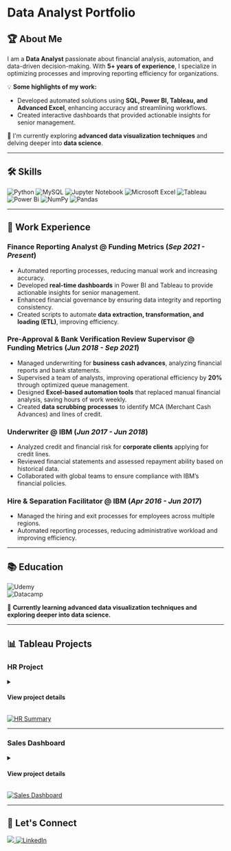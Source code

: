 # Data Analyst Portfolio

## 🏆 About Me
I am a **Data Analyst** passionate about financial analysis, automation, and data-driven decision-making. With **5+ years of experience**, I specialize in optimizing processes and improving reporting efficiency for organizations.  

💡 **Some highlights of my work:**
- Developed automated solutions using **SQL, Power BI, Tableau, and Advanced Excel**, enhancing accuracy and streamlining workflows.  
- Created interactive dashboards that provided actionable insights for senior management.  

🌱 I'm currently exploring **advanced data visualization techniques** and delving deeper into **data science**.

---

## 🛠 Skills  
![Python](https://img.shields.io/badge/Python-%20?style=for-the-badge&logo=python&logoColor=white&labelColor=black&color=black)
![MySQL](https://img.shields.io/badge/MySQL-%20?style=for-the-badge&logo=mysql&logoColor=white&labelColor=black&color=black)
![Jupyter Notebook](https://img.shields.io/badge/Jupyter-%20?style=for-the-badge&logo=jupyter&logoColor=white&labelColor=black&color=black)
![Microsoft Excel](https://img.shields.io/badge/Microsoft%20Excel-%20?style=for-the-badge&logoColor=white&labelColor=black&color=black)
![Tableau](https://img.shields.io/badge/Tableau-%20?style=for-the-badge&logoColor=white&labelColor=black&color=black)
![Power Bi](https://img.shields.io/badge/Power%20Bi-%20?style=for-the-badge&logoColor=white&labelColor=black&color=black)
![NumPy](https://img.shields.io/badge/Numpy-%20?style=for-the-badge&logo=numpy&logoColor=white&labelColor=black&color=black)
![Pandas](https://img.shields.io/badge/Pandas-%20?style=for-the-badge&logo=pandas&logoColor=white&labelColor=black&color=black)

---

## 💼 Work Experience  

### **Finance Reporting Analyst @ Funding Metrics** (_Sep 2021 - Present_)
- Automated reporting processes, reducing manual work and increasing accuracy.
- Developed **real-time dashboards** in Power BI and Tableau to provide actionable insights for senior management.
- Enhanced financial governance by ensuring data integrity and reporting consistency.
- Created scripts to automate **data extraction, transformation, and loading (ETL)**, improving efficiency.

### **Pre-Approval & Bank Verification Review Supervisor @ Funding Metrics** (_Jun 2018 - Sep 2021_)
- Managed underwriting for **business cash advances**, analyzing financial reports and bank statements.
- Supervised a team of analysts, improving operational efficiency by **20%** through optimized queue management.
- Designed **Excel-based automation tools** that replaced manual financial analysis, saving hours of work weekly.
- Created **data scrubbing processes** to identify MCA (Merchant Cash Advances) and lines of credit.

### **Underwriter @ IBM** (_Jun 2017 - Jun 2018_)
- Analyzed credit and financial risk for **corporate clients** applying for credit lines.
- Reviewed financial statements and assessed repayment ability based on historical data.
- Collaborated with global teams to ensure compliance with IBM’s financial policies.

### **Hire & Separation Facilitator @ IBM** (_Apr 2016 - Jun 2017_)
- Managed the hiring and exit processes for employees across multiple regions.
- Automated reporting processes, reducing administrative workload and improving efficiency.

---

## 📚 Education  
![Udemy](https://img.shields.io/badge/Udemy-A435F0?style=for-the-badge&logo=Udemy&logoColor=white)  
![Datacamp](https://img.shields.io/badge/Datacamp-05192D?style=for-the-badge&logo=datacamp&logoColor=03E860)  

🌱 **Currently learning advanced data visualization techniques and exploring deeper into data science.**  

---

## 📊 Tableau Projects  

### **HR Project**  

<details>
  <summary><h4>View project details</h4></summary>

  **HR Dashboard**  

  **User Story:**  
  As an HR manager, I need a comprehensive dashboard for workforce insights.

  - 📌 **Overview:** Total hires, terminations, and department breakdowns.  
  - 📌 **Demographics:** Gender ratio, age distribution, and education levels.  
  - 📌 **Income Analysis:** Salary trends based on education and age.  

</details>

[![HR Summary](https://public.tableau.com/static/images/HR/HRTableauProject-Baraa/HRSummary/1_rss.png)](https://public.tableau.com/views/HRTableauProject-Baraa/HRSummary)

---

### **Sales Dashboard**  

<details>
  <summary><h4>View project details</h4></summary>

  **Sales Performance Dashboard**  

  **Dashboard Purpose:**  
  - 📌 Analyze sales performance and trends year-over-year.  
  - 📌 Display KPIs like total sales, profits, and quantity.  
  - 📌 Identify peak and low-performance months.  

</details>

[![Sales Dashboard](https://public.tableau.com/static/images/Pr/Project21h/SalesDashboard/1_rss.png)](https://public.tableau.com/views/Project21h/SalesDashboard)

---

## 📩 Let's Connect  

<p>
  <a href="mailto:bryn.acuna7@gmail.com" target="_blank">
  <img src="https://img.shields.io/badge/Gmail%3A%20bryn.acuna7%40gmail.com-red?style=for-the-badge&logo=gmail&logoColor=white">
  </a>
  
  <a href="https://www.linkedin.com/in/bryan-acu%C3%B1a-as12b7/" target="_blank">
    <img alt="LinkedIn" src="https://img.shields.io/badge/LinkedIn-0077B5?style=for-the-badge&logo=linkedin&logoColor=white">
  </a>  
</p>
